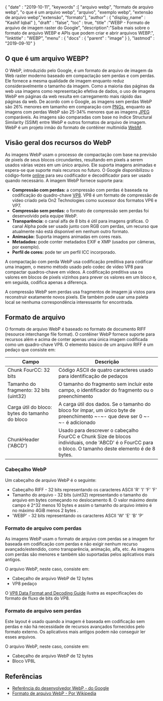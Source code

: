 {
  "date" : "2019-10-11",
  "keywords" :[ "arquivo webp", "formato de arquivo webp", "o que é um arquivo webp", "arquivo", "exemplo webp", "extensão de arquivo webp","extensão", "formato"],
  "author" : {
    "display_name" : "Kashif Iqbal"
},
  "draft" : "false",
  "toc" : true,
  "title" :"WEBP - Formato de arquivo de imagem raster do Google",
  "description":"Saiba mais sobre o formato de arquivo WEBP e APIs que podem criar e abrir arquivos WEBP.",
  "linktitle" : "WEBP",
  "menu" : {
    "docs" : {
      "parent" : "image"
}
},
  "lastmod" : "2019-09-10"
}

## O que é um arquivo WEBP?

O WebP, introduzido pelo Google, é um formato de arquivo de imagem da Web raster moderno baseado em compactação sem perdas e com perdas. Ele fornece a mesma qualidade de imagem enquanto reduz consideravelmente o tamanho da imagem. Como a maioria das páginas da web usa imagens como representação efetiva de dados, o uso de imagens WebP em páginas da web resulta em carregamento mais rápido das páginas da web. De acordo com o Google, as imagens sem perdas WebP são 26% menores em tamanho em comparação com [PNGs](/pt/image/png/), enquanto as imagens com perdas WebP são 25-34% menores que as imagens [JPEG](/pt/image/jpeg/) comparáveis. As imagens são comparadas com base no índice Structural Similarity (SSIM) entre WebP e outros formatos de arquivo de imagem. WebP é um projeto irmão do formato de contêiner multimídia [WebM](https://en.wikipedia.org/wiki/WebM).

## Visão geral dos recursos do WebP ##

As imagens WebP usam o processo de compactação com base na previsão de pixels de seus blocos circundantes, resultando em pixels a serem usados várias vezes em um único arquivo. Ele suporta imagens animadas e espera-se que suporte mais recursos no futuro. O Google disponibilizou o código-fonte [online](https://developers.google.com/speed/webp/download) para seu codificador e decodificador para ser usado quando necessário. A imagem WebP fornece suporte para:

* **Compressão com perdas:** a compressão com perdas é baseada na codificação do quadro-chave [VP8](https://en.wikipedia.org/wiki/VP8). VP8 é um formato de compressão de vídeo criado pela On2 Technologies como sucessor dos formatos VP6 e VP7.
* **Compressão sem perdas:** o formato de compressão sem perdas foi desenvolvido pela equipe WebP.
* **Transparência:** o canal alfa de 8 bits é útil para imagens gráficas. O canal Alpha pode ser usado junto com RGB com perdas, um recurso que atualmente não está disponível em nenhum outro formato.
* **Animação:** Suporta imagens animadas em cores reais.
* **Metadados:** pode conter metadados EXIF e XMP (usados por câmeras, por exemplo).
* **Perfil de cores:** pode ter um perfil ICC incorporado.

A compactação com perda WebP usa codificação preditiva para codificar uma imagem, o mesmo método usado pelo codec de vídeo VP8 para compactar quadros-chave em vídeos. A codificação preditiva usa os valores em blocos de pixels vizinhos para prever os valores em um bloco e, em seguida, codifica apenas a diferença.

A compressão WebP sem perdas usa fragmentos de imagem já vistos para reconstruir exatamente novos pixels. Ele também pode usar uma paleta local se nenhuma correspondência interessante for encontrada.

## Formato de arquivo ##

O formato de arquivo WebP é baseado no formato de documento RIFF (resource interchange file format). O contêiner WebP fornece suporte para recursos além e acima de conter apenas uma única imagem codificada como um quadro-chave VP8. O elemento básico de um arquivo RIFF é um pedaço que consiste em:


|Campo|Descrição
---|---|
|Chunk FourCC: 32 bits|Código ASCII de quatro caracteres usado para identificação de pedaços
|Tamanho do fragmento: 32 bits (uint32)|O tamanho do fragmento sem incluir este campo, o identificador do fragmento ou o preenchimento
|Carga útil do bloco: bytes do tamanho do bloco|A carga útil dos dados. Se o tamanho do bloco for ímpar, um único byte de preenchimento ~-~- que deve ser 0 ~-~- é adicionado
|ChunkHeader ('ABCD')|Usado para descrever o cabeçalho FourCC e Chunk Size de blocos individuais, onde 'ABCD' é o FourCC para o bloco. O tamanho deste elemento é de 8 bytes.

### Cabeçalho WebP ###

Um cabeçalho de arquivo WebP é o seguinte:

* Cabeçalho RIFF - 32 bits representando os caracteres ASCII 'R' 'I' 'F' 'F'
* Tamanho do arquivo - 32 bits (uint32) representando o tamanho do arquivo em bytes começando no deslocamento 8. O valor máximo deste campo é 2^32 menos 10 bytes e assim o tamanho do arquivo inteiro é no máximo 4GiB menos 2 bytes .
* 'WEBP' - 32 bits representando os caracteres ASCII 'W' 'E' 'B' 'P'

### Formato de arquivo com perdas ###

As imagens WebP usam o formato de arquivo com perdas se a imagem for baseada em codificação com perdas e não exigir nenhum recurso avançado/estendido, como transparência, animação, alfa, etc. As imagens com perdas são menores e também são suportadas pelos aplicativos mais antigos.

O arquivo WebP, neste caso, consiste em:

* Cabeçalho de arquivo WebP de 12 bytes
* VP8 pedaço

O [VP8 Data Format and Decoding Guide](https://tools.ietf.org/html/rfc6386) ilustra as especificações do formato de fluxo de bits do VP8.

### Formato de arquivo sem perdas ###

Este layout é usado quando a imagem é baseada em codificação sem perdas e não há necessidade de recursos avançados fornecidos pelo formato externo. Os aplicativos mais antigos podem não conseguir ler esses arquivos.

O arquivo WebP, neste caso, consiste em:

* Cabeçalho de arquivo WebP de 12 bytes
* Bloco VP8L

## Referências ##

* [Referência do desenvolvedor WebP - do Google](https://developers.google.com/speed/webp/)
* [Formato de arquivo WebP - Por Wikipedia](https://en.wikipedia.org/wiki/WebP)

